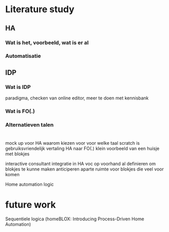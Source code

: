 # Literature study
## HA

### Wat is het, voorbeeld, wat is er al

### Automatisatie

## IDP

### Wat is IDP
paradigma, checken van online editor, meer te doen met kennisbank
### Wat is FO(.)

### Alternatieven talen

#
mock up voor HA
waarom kiezen voor voor welke taal
scratch is gebruiksvriendelijk
vertaling HA naar FO(.)
klein voorbeeld van een huisje met blokjes

interactive consultant
integratie in HA
voc op voorhand al definieren om blokjes te kunne maken
anticiperen
aparte ruimte voor blokjes die veel voor komen


Home automation logic

# future work
Sequentiele logica (homeBLOX: Introducing Process-Driven Home Automation)